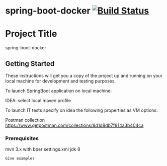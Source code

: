 # spring-boot-docker [![Build Status](https://travis-ci.org/mugues/spring-boot-docker.svg?branch=master)](https://travis-ci.org/mugues/spring-boot-docker)

# Project Title

spring-boot-docker

## Getting Started
These instructions will get you a copy of the project up and running on your local machine for development and testing purposes. 

To launch SpringBoot application on local machine:

IDEA: 
select local maven profile

To launch IT tests specify on idea the following properties as VM options:

Postman collection
https://www.getpostman.com/collections/8d1d8db7f814a3b404ca



### Prerequisites
mvn 3.x with bper settings.xml
jdk 8

```
Give examples
```